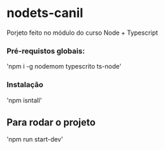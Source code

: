 # nodets-canil

Porjeto feito no módulo do curso Node + Typescript

### Pré-requistos globais:
'npm i -g nodemom typescrito ts-node'

### Instalação
'npm isntall'

## Para rodar o projeto
'npm run start-dev'